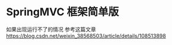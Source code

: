 #  SpringMVC 框架简单版

如果出现运行不了的情况 参考这篇文章 https://blog.csdn.net/weixin_38568503/article/details/108513898
